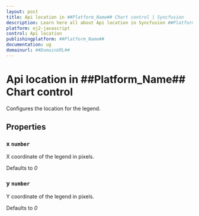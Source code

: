 ```yaml
---
layout: post
title: Api location in ##Platform_Name## Chart control | Syncfusion
description: Learn here all about Api location in Syncfusion ##Platform_Name## Chart control of Syncfusion Essential JS 2 and more.
platform: ej2-javascript
control: Api location 
publishingplatform: ##Platform_Name##
documentation: ug
domainurl: ##DomainURL##
---
```


# Api location in ##Platform_Name## Chart control

Configures the location for the legend.

## Properties

### x `number`

X coordinate of the legend in pixels.

Defaults to *0*

### y `number`

Y coordinate of the legend in pixels.

Defaults to *0*
